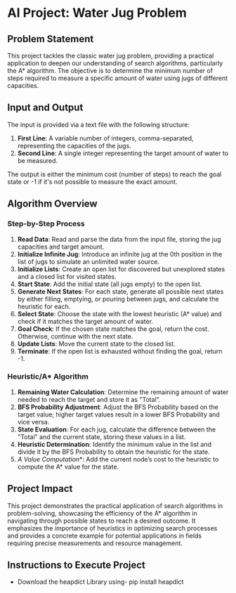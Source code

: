 # AI Project: Water Jug Problem

## Problem Statement
This project tackles the classic water jug problem, providing a practical application to deepen our understanding of search algorithms, particularly the A* algorithm. The objective is to determine the minimum number of steps required to measure a specific amount of water using jugs of different capacities.

## Input and Output
The input is provided via a text file with the following structure:
1. **First Line**: A variable number of integers, comma-separated, representing the capacities of the jugs.
2. **Second Line**: A single integer representing the target amount of water to be measured.

The output is either the minimum cost (number of steps) to reach the goal state or -1 if it's not possible to measure the exact amount.

## Algorithm Overview

### Step-by-Step Process
1. **Read Data**: Read and parse the data from the input file, storing the jug capacities and target amount.
2. **Initialize Infinite Jug**: Introduce an infinite jug at the 0th position in the list of jugs to simulate an unlimited water source.
3. **Initialize Lists**: Create an open list for discovered but unexplored states and a closed list for visited states.
4. **Start State**: Add the initial state (all jugs empty) to the open list.
5. **Generate Next States**: For each state, generate all possible next states by either filling, emptying, or pouring between jugs, and calculate the heuristic for each.
6. **Select State**: Choose the state with the lowest heuristic (A* value) and check if it matches the target amount of water.
7. **Goal Check**: If the chosen state matches the goal, return the cost. Otherwise, continue with the next state.
8. **Update Lists**: Move the current state to the closed list.
9. **Terminate**: If the open list is exhausted without finding the goal, return -1.

### Heuristic/A* Algorithm
1. **Remaining Water Calculation**: Determine the remaining amount of water needed to reach the target and store it as "Total".
2. **BFS Probability Adjustment**: Adjust the BFS Probability based on the target value; higher target values result in a lower BFS Probability and vice versa.
3. **State Evaluation**: For each jug, calculate the difference between the "Total" and the current state, storing these values in a list.
4. **Heuristic Determination**: Identify the minimum value in the list and divide it by the BFS Probability to obtain the heuristic for the state.
5. **A* Value Computation**: Add the current node’s cost to the heuristic to compute the A* value for the state.

## Project Impact
This project demonstrates the practical application of search algorithms in problem-solving, showcasing the efficiency of the A* algorithm in navigating through possible states to reach a desired outcome. It emphasizes the importance of heuristics in optimizing search processes and provides a concrete example for potential applications in fields requiring precise measurements and resource management.

## Instructions to Execute Project
- Download the heapdict Library using- pip install heapdict
